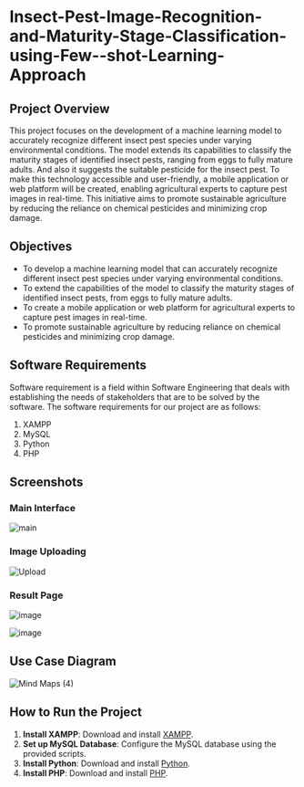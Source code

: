 # Insect-Pest-Image-Recognition-and-Maturity-Stage-Classification-using-Few--shot-Learning-Approach

## Project Overview
This project focuses on the development of a machine learning model to accurately recognize different insect pest species under varying environmental conditions. The model extends its capabilities to classify the maturity stages of identified insect pests, ranging from eggs to fully mature adults. And also it suggests the suitable pesticide for the insect pest. To make this technology accessible and user-friendly, a mobile application or web platform will be created, enabling agricultural experts to capture pest images in real-time. This initiative aims to promote sustainable agriculture by reducing the reliance on chemical pesticides and minimizing crop damage.

## Objectives
- To develop a machine learning model that can accurately recognize different insect pest species under varying environmental conditions.
- To extend the capabilities of the model to classify the maturity stages of identified insect pests, from eggs to fully mature adults.
- To create a mobile application or web platform for agricultural experts to capture pest images in real-time.
- To promote sustainable agriculture by reducing reliance on chemical pesticides and minimizing crop damage.

## Software Requirements
Software requirement is a field within Software Engineering that deals with establishing the needs of stakeholders that are to be solved by the software. The software requirements for our project are as follows:
1. XAMPP
2. MySQL
3. Python
4. PHP

## Screenshots

### Main Interface

![main](https://github.com/user-attachments/assets/26b0e950-9a9e-48de-9893-96508f27d342)


### Image Uploading


![Upload](https://github.com/user-attachments/assets/192b8e95-3527-43ec-a564-c19604fee601)



### Result Page

![image](https://github.com/user-attachments/assets/7ba52dbd-6046-4e33-9bd2-ace5417edffd)

![image](https://github.com/user-attachments/assets/13c1e5e1-b273-402f-a667-bc99cd5b4143)



## Use Case Diagram
![Mind Maps (4)](https://github.com/user-attachments/assets/0655a307-4f80-4bb7-9725-174a4b5a1e61)





## How to Run the Project
1. **Install XAMPP**: Download and install [XAMPP](https://www.apachefriends.org/index.html).
2. **Set up MySQL Database**: Configure the MySQL database using the provided scripts.
3. **Install Python**: Download and install [Python](https://www.python.org/downloads/).
4. **Install PHP**: Download and install [PHP](https://www.php.net/downloads.php).

